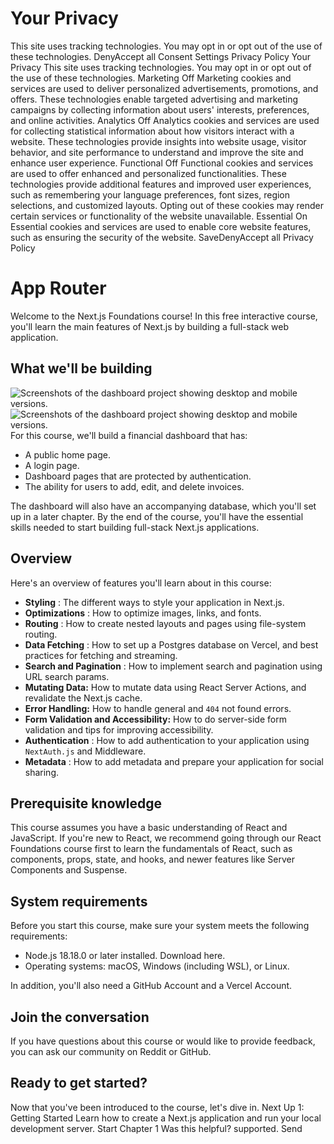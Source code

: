 # Your Privacy
This site uses tracking technologies. You may opt in or opt out of the use of these technologies.
DenyAccept all
Consent Settings
Privacy Policy
Your Privacy
This site uses tracking technologies. You may opt in or opt out of the use of these technologies.
Marketing
Off
Marketing cookies and services are used to deliver personalized advertisements, promotions, and offers. These technologies enable targeted advertising and marketing campaigns by collecting information about users' interests, preferences, and online activities. 
Analytics
Off
Analytics cookies and services are used for collecting statistical information about how visitors interact with a website. These technologies provide insights into website usage, visitor behavior, and site performance to understand and improve the site and enhance user experience.
Functional
Off
Functional cookies and services are used to offer enhanced and personalized functionalities. These technologies provide additional features and improved user experiences, such as remembering your language preferences, font sizes, region selections, and customized layouts. Opting out of these cookies may render certain services or functionality of the website unavailable.
Essential
On
Essential cookies and services are used to enable core website features, such as ensuring the security of the website. 
SaveDenyAccept all
Privacy Policy
# App Router
Welcome to the Next.js Foundations course! In this free interactive course, you'll learn the main features of Next.js by building a full-stack web application.
## What we'll be building
![Screenshots of the dashboard project showing desktop and mobile versions.](https://nextjs.org/_next/image?url=%2Flearn%2Flight%2Fdashboard.png&w=3840&q=75)![Screenshots of the dashboard project showing desktop and mobile versions.](https://nextjs.org/_next/image?url=%2Flearn%2Fdark%2Fdashboard.png&w=3840&q=75)
For this course, we'll build a financial dashboard that has:
  * A public home page.
  * A login page.
  * Dashboard pages that are protected by authentication.
  * The ability for users to add, edit, and delete invoices.


The dashboard will also have an accompanying database, which you'll set up in a later chapter.
By the end of the course, you'll have the essential skills needed to start building full-stack Next.js applications.
## Overview
Here's an overview of features you'll learn about in this course:
  * **Styling** : The different ways to style your application in Next.js.
  * **Optimizations** : How to optimize images, links, and fonts.
  * **Routing** : How to create nested layouts and pages using file-system routing.
  * **Data Fetching** : How to set up a Postgres database on Vercel, and best practices for fetching and streaming.
  * **Search and Pagination** : How to implement search and pagination using URL search params.
  * **Mutating Data:** How to mutate data using React Server Actions, and revalidate the Next.js cache.
  * **Error Handling:** How to handle general and `404` not found errors.
  * **Form Validation and Accessibility:** How to do server-side form validation and tips for improving accessibility.
  * **Authentication** : How to add authentication to your application using `NextAuth.js` and Middleware.
  * **Metadata** : How to add metadata and prepare your application for social sharing.


## Prerequisite knowledge
This course assumes you have a basic understanding of React and JavaScript. If you're new to React, we recommend going through our React Foundations course first to learn the fundamentals of React, such as components, props, state, and hooks, and newer features like Server Components and Suspense.
## System requirements
Before you start this course, make sure your system meets the following requirements:
  * Node.js 18.18.0 or later installed. Download here.
  * Operating systems: macOS, Windows (including WSL), or Linux.


In addition, you'll also need a GitHub Account and a Vercel Account.
## Join the conversation
If you have questions about this course or would like to provide feedback, you can ask our community on Reddit or GitHub.
## Ready to get started?
Now that you've been introduced to the course, let's dive in.
Next Up
1: Getting Started
Learn how to create a Next.js application and run your local development server.
Start Chapter 1
Was this helpful?
supported.
Send

